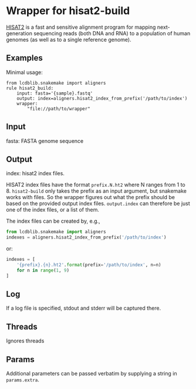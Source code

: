 # Wrapper for hisat2-build
[HISAT2](https://ccb.jhu.edu/software/hisat2/index.shtml) is a fast and
sensitive alignment program for mapping next-generation sequencing reads (both
DNA and RNA) to a population of human genomes (as well as to a single reference
genome).

## Examples

Minimal usage:

```
from lcdblib.snakemake import aligners
rule hisat2_build:
    input: fasta='{sample}.fastq'
    output: index=aligners.hisat2_index_from_prefix('/path/to/index')
    wrapper:
        "file://path/to/wrapper"
```
## Input

fasta: FASTA genome sequence

## Output

index: hisat2 index files.

HISAT2 index files have the format `prefix.N.ht2` where N ranges from 1 to 8.
`hisat2-build` only takes the prefix as an input argument, but snakemake works
with files. So the wrapper figures out what the prefix should be based on the
provided output index files. `output.index` can therefore be just one of the
index files, or a list of them.

The index files can be created by, e.g.,

```python
from lcdblib.snakemake import aligners
indexes = aligners.hisat2_index_from_prefix('/path/to/index')
```

or:

```python
indexes = [
    '{prefix}.{n}.ht2'.format(prefix='/path/to/index', n=n)
    for n in range(1, 9)
]
```

## Log
If a log file is specified, stdout and stderr will be captured there.

## Threads
Ignores threads

## Params
Additional parameters can be passed verbatim by supplying a string in
`params.extra`.



